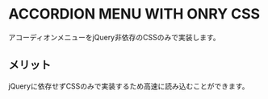 # ACCORDION MENU WITH ONRY CSS
アコーディオンメニューをjQuery非依存のCSSのみで実装します。




## メリット
jQueryに依存せずCSSのみで実装するため高速に読み込むことができます。
